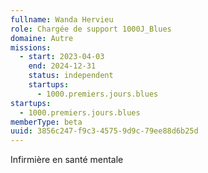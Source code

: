 ```yaml
---
fullname: Wanda Hervieu
role: Chargée de support 1000J_Blues
domaine: Autre
missions:
  - start: 2023-04-03
    end: 2024-12-31
    status: independent
    startups:
      - 1000.premiers.jours.blues
startups:
  - 1000.premiers.jours.blues
memberType: beta
uuid: 3856c247-f9c3-4575-9d9c-79ee88d6b25d
---
```

Infirmière en santé mentale

